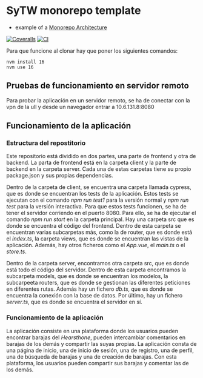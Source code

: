 # SyTW monorepo template

* example of a [Monorepo Architecture](https://levelup.gitconnected.com/monorepo-architecture-with-simple-example-484ca725bf2c) 

[![Coveralls](https://github.com/SyTW2324/E05/actions/workflows/coveralls.yml/badge.svg)](https://github.com/SyTW2324/E05/actions/workflows/coveralls.yml)
[![CI](https://github.com/SyTW2324/E05/actions/workflows/test.yml/badge.svg)](https://github.com/SyTW2324/E05/actions/workflows/test.yml)

Para que funcione al clonar hay que poner los siguientes comandos:

```
nvm install 16
nvm use 16
```

## Pruebas de funcionamiento en servidor remoto

Para probar la aplicación en un servidor remoto, se ha de conectar con la vpn de la ull y desde un navegador entrar a 10.6.131.8:8080

## Funcionamiento de la aplicación
### Estructura del repostitorio

Este repositorio está dividido en dos partes, una parte de frontend y otra de backend. La parta de frontend está en la carpeta client y la parte de backend en la carpeta server. Cada una de estas carpetas tiene su propio package.json y sus propias dependencias.

Dentro de la carpeta de client, se encuentra una carpeta llamada cypress, que es donde se encuentran los tests de la aplicación. Estos tests se ejecutan con el comando *npm run test1* para la versión normal y *npm run test* para la versión interactiva. Para que estos tests funcionen, se ha de tener el servidor corriendo en el puerto 8080. Para ello, se ha de ejecutar el comando *npm run start* en la carpeta principal. 
Hay una carpeta src que es donde se encuentra el código del frontend. Dentro de esta carpeta se encuentran varias subcarpetas más, como la de router, que es donde está el *index.ts*, la carpeta views, que es donde se encuentran las vistas de la aplicación. Además, hay otros ficheros como el *App.vue*, el *main.ts* o el *store.ts*.

Dentro de la carpeta server, encontramos otra carpeta src, que es donde está todo el código del servidor. Dentro de esta carpeta encontramos la subcarpeta models, que es donde se encuentran los modelos, la subcarpeeta routers, que es donde se gestionan las diferentes peticiones en diferentes rutas. Además hay un fichero *db.ts*, que es donde se encuentra la conexión con la base de datos. Por último, hay un fichero *server.ts*, que es donde se encuentra el servidor en sí.

### Funcionamiento de la aplicación

La aplicación consiste en una plataforma donde los usuarios pueden encontrar barajas del *Hearsthone*, pueden intercambiar comentarios en barajas de los demás y compartir las suyas propias. La aplicación consta de una página de inicio, una de inicio de sesión, una de registro, una de perfil, una de búsqueda de barajas y una de creación de barajas. Con esta plataforma, los usuarios pueden compartir sus barajas y comentar las de los demás.


